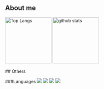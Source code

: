 ## About me
<p align="left"> 
  <img alt="Top Langs" height="150px" src="https://github-readme-stats.vercel.app/api/top-langs/?username=emak-gg&layout=compact&show_icons=true&theme=dark" />
  <img alt="github stats" height="150px" src="https://github-readme-stats.vercel.app/api?username=emak-gg&theme=dark&show_icons=ture" />
</p>
## Others

###Languages
![](https://img.shields.io/badge/Node.js-3c873a?labelColor=black&logo=node.js) 
![](https://img.shields.io/badge/JavaScript-F7DF1E?labelColor=black&logo=JavaScript)
![](https://img.shields.io/badge/HTML5-E34F26?labelColor=black&logo=HTML5)
![](https://img.shields.io/badge/CSS3-1572B6?labelColor=black&logo=CSS3)

